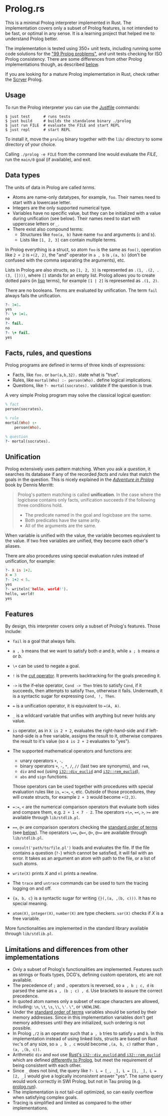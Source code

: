 # Prolog.rs

This is a minimal Prolog interpreter implemented in Rust.
The implementation covers only a subset of Prolog features,
is not intended to be fast, or optimal in any sense.
It is a learning project that helped me to understand Prolog better.

The implementation is tested using 350+ unit tests, including
running some code solutions for the ["99 Prolog problems"],
and unit tests checking for ISO Prolog consistency. There are
some differences from other Prolog implementations though,
as described [below](#limitations-and-differences-from-other-implementations).

If you are looking for a mature Prolog implementation in Rust, 
check rather the [Scryer](https://www.scryer.pl/) Prolog.

## Usage

To run the Prolog interpreter you can use the [Justfile] commands:

```shell
$ just test      # runs tests
$ just build     # builds the standalone binary ./prolog
$ just run FILE  # evaluate the FILE and start REPL
$ just repl      # start REPL
```

To install it, move the `prolog` binary together with the `lib/` directory to some
directory of your choice.

Calling `./prolog -e FILE` from the command line would evaluate the *FILE*, run
the `main/0` goal (if available), and exit.

## Data types

The units of data in Prolog are called *terms*.

* Atoms are name-only datatypes, for example, `foo`.
  Their names need to start with a lowercase letter.
* Integers are the only supported numerical type.
* Variables have no specific value, but they can be initialized
  with a value during unification (see below). Their names
  need to start with uppercase letters or `_`.
* There exist also compound terms:
  * Structures like `foo(a, b)` have name `foo` and
    arguments (`c` and `b`).
  * Lists like `[1, 2, 3]` can contain multiple terms.

In Prolog everything is a struct, so atom `foo` is the same as `foo()`, operation like
`2 + 2` is `+(2, 2)`, the "and" operator in `a , b` is `,(a, b)`
(don't be confused with the comma separating the arguments), etc.

Lists in Prolog are also structs, so `[1, 2, 3]` is represented as `.(1, .(2, .(3, [])))`, where
`[]` stands for an empty list. Prolog allows you to create dotted pairs (in [lisp] terms), for example
`[1 | 2]` is represented as `.(1, 2)`.

There are no booleans. Terms are evaluated by unification. The term `fail` always fails the unification.

```prolog
?- 1=1.
yes
?- \+ 1=1.
no
?- fail.
no
?- \+ fail.
yes
```

## Facts, rules, and questions

Prolog programs are defined in terms of three kinds of expressions:

* Facts, like `foo.` or `bar(a,b,32).` state what is "true".
* Rules, like `mortal(Who) :- person(Who).` define logical implications.
* Questions, like `?- mortal(socrates).` validate if the question is true.

A very simple Prolog program may solve the classical logical question:

```prolog
% fact
person(socrates).

% rule
mortal(Who) :-
    person(Who).

% question
?- mortal(socrates).
```

## Unification

Prolog extensively uses pattern matching. When you ask a *question*, it searches its
database if any of the recorded *facts* and *rules* that match the goals in the question.
This is nicely explained in the *[Adventure in Prolog]* book by Dennis Merritt:

> Prolog's pattern matching is called **unification**. In the case where the logicbase
> contains only facts, unification succeeds if the following three conditions hold.
>
> * The predicate named in the goal and logicbase are the same.
> * Both predicates have the same arity.
> * All of the arguments are the same.

When variable is unified with the value, the variable becomes equivalent to the value.
If two free variables are unified, they become each other's aliases.

There are also procedures using special evaluation rules instead of unification, for example:

```prolog
?- X is 1+2.
X = 3
?- 1+2 < 5.
yes
?- writeln('hello, world!').
hello, world!
yes
```

## Features

By design, this interpreter covers only a subset of Prolog's features. Those include:

* `fail` is a goal that always fails.
* `a , b` means that we want to satisfy both *a* and *b*, while `a ; b` means *a* or *b*.
* `\+` can be used to negate a goal.
* `!` is the [cut operator]. It prevents backtracking for the goals preceding it.
* `->` is the if-else operator, `Cond -> Then` tries to satisfy `Cond`, if it succeeds,
  then attempts to satisfy `Then`, otherwise it fails. Underneath, it is a syntactic
  sugar for expressing `Cond, !, Then`.
* `=` is a unification operator, it is equivalent to `=(A, A)`.
* `_` is a wildcard variable that unifies with anything but never holds any value.
* `is` operator, as in `X is 2 + 2`, evaluates the right-hand-side and if left-hand-side is
  a free variable, assigns the result to it, otherwise compares the result to it's value
  (so `4 is 2 + 2` evaluates to "yes").
* The supported mathematical operators and functions are:
  * unary operators `+`, `-`,
  * binary operators `+`, `-`, `*`, `/`, `//` (last two are synonyms), and `rem`,
  * `div` and `mod` (using [`i32::div_euclid`][i32] and [`i32::rem_euclid`][i32]),
  * `abs` and `sign` functions.

  Those operators can be used together with procedures with special evaluation rules
  like `is`, `=:=`, `<`, etc. Outside of those procedures, they will create structs,
  for example `2 + 3` would become `+(2,3)`.
* `=:=`, `<` are the numerical comparison operators that evaluate both sides
  and compare them, e.g. `2 + 1 < 7 - 2`.
  The operators `=\=`, `=<`, `>`, `>=` are available through `lib/stdlib.pl`.
* `==`, `@<` are comparison operators checking the [standard order of terms]
  (see [below](#limitations-and-differences-from-other-implementations)).
  The operators `\==`, `@=<`, `@>`, `@>=` are available through `lib/stdlib.pl`.
* `consult('path/to/file.pl')` loads and evaluates the file. If the file contains a question (`?-`)
  which cannot be satisfied, it will fail with an error. It takes as an argument an atom with
  path to the file, or a list of such atoms.
* `write(X)` prints *X* and `nl` prints a newline.
* The `trace` and `untrace` commands can be used to turn the tracing logging on and off.
* `{a, b, c}` is a syntactic sugar for writing `{}(,(a, ,(b, c)))`. It has no special meaning.
* `atom(X)`, `integer(X)`, `number(X)` are type checkers. `var(X)` checks if *X* is a free variable.

More functionalities are implemented in the standard library available through `lib/stdlib.pl`.

## Limitations and differences from other implementations

* Only a subset of Prolog's functionalities are implemented. Features such as strings or floats types, DCG's, defining
  custom operators, etc are not available.
* The precedence of `;` and `,` operators is reversed, so `a , b ; c, d` is parsed the same as `a , (b ; c) , d`.
  Use brackets to assure the correct precedence.
* In quoted atom names only a subset of escape characters are allowed, including: `\n`, `\t`, `\s`, `\\`, `\'`. `\"`,
  or `\NEWLINE`.
* Under the [standard order of terms] variables should be sorted by their memory addresses. Since in this
  implementation variables don't get memory addresses until they are initialized, such ordering is not possible.
* In Prolog `,/2` is an operator such that `a , b` tries to satisfy `a` and `b`. In this implementation instead
  of using linked lists, structs are based on Rust `Vec`'s of any size, so `a , b , c` would become `,(a, b, c)`
  rather than `,(a, ,(b, c))`.
* Arithmetic `div` and `mod` use [Rust's `i32::div_euclid` and `i32::rem_euclid`][i32] which are defined
  [differently to Prolog][swipl-div], but meet the requirement of being consistent with each other.
* Since `_` does not bind, the query like `?- L = [_, _], L = [1, _], L = [2, _]` would give a logically inconsistent
  answer "yes". The same query would work correctly in SWI Prolog, but not in Tau prolog
  (e.g. [prolog.run](https://prolog.run/)).
* The implementation is not tail-call optimized, so can easily overflow when satisfying complex goals.
* Tracing is simplified and limited as compared to the other implementations.


[antlr]: https://github.com/antlr/grammars-v4/blob/master/prolog/prolog.g4
[Adventure in Prolog]: https://www.amzi.com/AdventureInProlog/index.php
[standard order of terms]: https://www.swi-prolog.org/pldoc/man?section=standardorder
[cut operator]: https://pages.cs.wisc.edu/~fischer/cs538.s02/prolog/A13CUT.HTM
[i32]: https://doc.rust-lang.org/std/primitive.i32.html
[lisp]: https://web.mit.edu/scheme_v9.2/doc/mit-scheme-ref/Lists.html#Lists
["99 Prolog problems"]: https://www.ic.unicamp.br/~meidanis/courses/mc336/2009s2/prolog/problemas/
[swipl-div]: https://www.swi-prolog.org/pldoc/man?function=div%2f2
[Justfile]: https://github.com/casey/just
